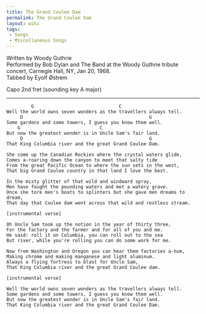 ```yaml
---
title: The Grand Coulee Dam
permalink: The Grand Coulee Dam
layout: wiki
tags:
 - Songs
 - Miscellaneous Songs
---
```


Written by Woody Guthrie  
Performed by Bob Dylan and The Band at the Woody Guthrie tribute
concert, Carnegie Hall, NY, Jan 20, 1968.  
Tabbed by Eyolf Østrem

Capo 2nd fret (sounding key A major)

* * * * *

             G                               C
    Well the world owns seven wonders as the travellers always tell.
         D                                              G
    Some gardens and some towers, I guess you know them well.
        G                             C
    But now the greatest wonder is in Uncle Sam's fair land.
         D                                              G
    That King Columbia river and the great Grand Coulee Dam.

    She come up the Canadian Rockies where the crystal waters glide,
    Comes a-roaring down the canyon to meet that salty tide
    From the great Pacific Ocean to where the sun sets in the west,
    That big Grand Coulee country in that land I love the best.

    In the misty glitter of that wild and windward spray,
    Men have fought the pounding waters and met a watery grave.
    Once she tore men's boats to splinters but she gave men dreams to dream,
    That day that Coulee dam went across that wild and restless stream.

    [instrumental verse]

    Oh Uncle Sam took up the notion in the year of thirty three,
    For the factory and the farmer and for all of you and me.
    He said: roll it on Columbia, you can roll out to the sea
    But river, while you're rolling you can do some work for me.

    Now from Washington and Oregon you can hear them factories a-hum,
    Making chrome and making manganese and light aluminum.
    Always a flying fortress to blast for Uncle Sam,
    That King Columbia river and the great Grand Coulee dam.

    [instrumental verse]

    Well the world owns seven wonders as the travellers always tell.
    Some gardens and some towers, I guess you know them well.
    But now the greatest wonder is in Uncle Sam's fair land.
    That King Columbia river and the great Grand Coulee Dam.
